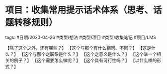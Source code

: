 # 项目：收集常用提示话术体系（思考、话题转移规则）




tags: #日期/2023-04-26 #类型/想法 #类型/项目 #类型/收集笔记 #项目/LMS 


【除了这个之外，还有哪些？】
【这个与那个有什么相同、不同？】
【这是什么？】
【这个与那个之联系是什么？】
【这个之意义是什么？】
【这个举一个相关的例子？】
【这个需要怎么做呢？】
【这个具有可行性吗？】
【以什么样的形式？】







